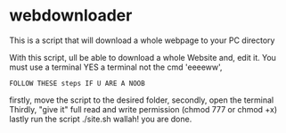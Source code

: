 # webdownloader
This is a script that will download a whole webpage to your PC directory

With this script, ull be able to download a whole Website and, edit it. You must use a terminal YES a terminal not the cmd 'eeeeww',

    FOLLOW THESE steps IF U ARE A NOOB
   firstly, move the script to the desired folder,
   secondly, open the terminal 
   Thirdly, "give it" full read and write permission (chmod 777 or chmod +x) 
   lastly run the script ./site.sh 
   wallah! you are done.
